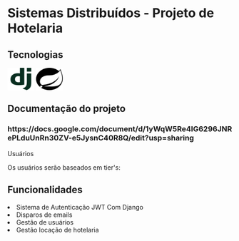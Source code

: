 <h1>Sistemas Distribuídos - Projeto de Hotelaria</h1>


## Tecnologias
<div style="display: inline_block">
<img align="center" alt="Django" height="50" width="60" src="https://raw.githubusercontent.com/devicons/devicon/master/icons/django/django-plain.svg">
<img align="center" alt="Django" height="50" width="60" src="https://raw.githubusercontent.com/devicons/devicon/master/icons/spring/spring-plain.svg">
</div>

## Documentação do projeto 
<h3>https://docs.google.com/document/d/1yWqW5Re4IG6296JNRePLduUnRn30ZV-e5JysnC40R8Q/edit?usp=sharing</h3>
Usuários

Os usuários serão baseados em tier's:

## Funcionalidades

<li>Sistema de Autenticação JWT Com Django</li>
<li>Disparos de emails</li>
<li>Gestão de usuários</li>
<li>Gestão locação de hotelaria</li>



